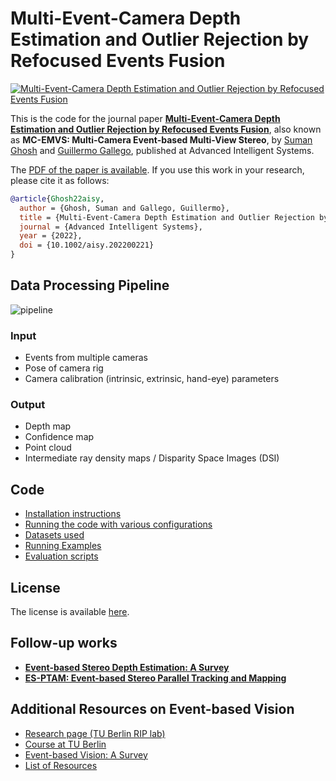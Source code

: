 # Multi-Event-Camera Depth Estimation and Outlier Rejection by Refocused Events Fusion 

[![Multi-Event-Camera Depth Estimation and Outlier Rejection by Refocused Events Fusion](docs/mcemvs_thumbnail.jpg)](https://youtu.be/o7Bxg9XlHmg)

This is the code for the journal paper [**Multi-Event-Camera Depth Estimation and Outlier Rejection by Refocused Events Fusion**](https://doi.org/10.1002/aisy.202200221), also known as **MC-EMVS: Multi-Camera Event-based Multi-View Stereo**,
by [Suman Ghosh](https://www.linkedin.com/in/suman-ghosh-a8762576/) and [Guillermo Gallego](https://sites.google.com/view/guillermogallego), published at Advanced Intelligent Systems. 

The [PDF of the paper is available](https://arxiv.org/pdf/2207.10494). If you use this work in your research, please cite it as follows:

```bibtex
@article{Ghosh22aisy,
  author = {Ghosh, Suman and Gallego, Guillermo},  
  title = {Multi-Event-Camera Depth Estimation and Outlier Rejection by Refocused Events Fusion},
  journal = {Advanced Intelligent Systems},
  year = {2022},
  doi = {10.1002/aisy.202200221}
}
```

## Data Processing Pipeline


![pipeline](docs/block_all.png)

### Input
* Events from multiple cameras
* Pose of camera rig
* Camera calibration (intrinsic, extrinsic, hand-eye) parameters

### Output
* Depth map
* Confidence map
* Point cloud
* Intermediate ray density maps / Disparity Space Images (DSI)

## Code
* [Installation instructions](docs/installation.md)
* [Running the code with various configurations](docs/running.md)
* [Datasets used](docs/datasets.md)
* [Running Examples](docs/examples.md)
* [Evaluation scripts](docs/evaluation.md)


## License

The license is available [here](Software_License_Agreement_TUB_dvs_mcemvs.pdf).

Follow-up works
-------
* **[Event-based Stereo Depth Estimation: A Survey](https://arxiv.org/pdf/2409.17680)**
* **[ES-PTAM: Event-based Stereo Parallel Tracking and Mapping](https://github.com/tub-rip/ES-PTAM)**

Additional Resources on Event-based Vision
-------
* [Research page (TU Berlin RIP lab)](https://sites.google.com/view/guillermogallego/research/event-based-vision)
* [Course at TU Berlin](https://sites.google.com/view/guillermogallego/teaching/event-based-robot-vision)
* [Event-based Vision: A Survey](http://rpg.ifi.uzh.ch/docs/EventVisionSurvey.pdf)
* [List of Resources](https://github.com/uzh-rpg/event-based_vision_resources)
